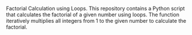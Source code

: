 Factorial Calculation using Loops.
This repository contains a Python script that calculates the factorial of a given number using loops. The function iteratively multiplies all integers from 1 to the given number to calculate the factorial.
